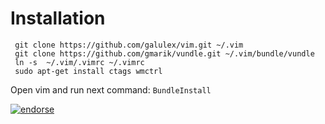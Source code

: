 # Installation

     git clone https://github.com/galulex/vim.git ~/.vim
     git clone https://github.com/gmarik/vundle.git ~/.vim/bundle/vundle
     ln -s  ~/.vim/.vimrc ~/.vimrc
     sudo apt-get install ctags wmctrl

Open vim and run next command: `BundleInstall`

[![endorse](http://api.coderwall.com/galulex/endorsecount.png)](http://coderwall.com/galulex)
